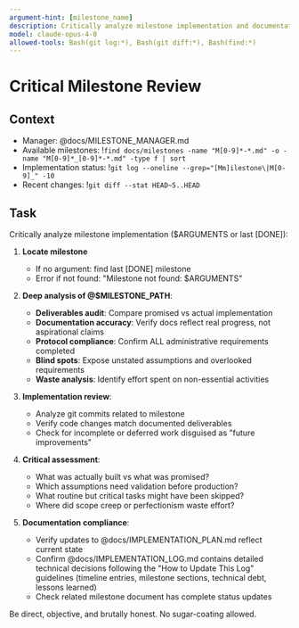 ```yaml
---
argument-hint: [milestone_name]
description: Critically analyze milestone implementation and documentation
model: claude-opus-4-0
allowed-tools: Bash(git log:*), Bash(git diff:*), Bash(find:*)
---
```


# Critical Milestone Review

## Context
- Manager: @docs/MILESTONE_MANAGER.md
- Available milestones: !`find docs/milestones -name "M[0-9]*-*.md" -o -name "M[0-9]*_[0-9]*-*.md" -type f | sort`
- Implementation status: !`git log --oneline --grep="[Mm]ilestone\|M[0-9]_" -10`
- Recent changes: !`git diff --stat HEAD~5..HEAD`

## Task
Critically analyze milestone implementation ($ARGUMENTS or last [DONE]):

1. **Locate milestone**
   - If no argument: find last [DONE] milestone
   - Error if not found: "Milestone not found: $ARGUMENTS"

2. **Deep analysis of @$MILESTONE_PATH**:
   - **Deliverables audit**: Compare promised vs actual implementation
   - **Documentation accuracy**: Verify docs reflect real progress, not aspirational claims
   - **Protocol compliance**: Confirm ALL administrative requirements completed
   - **Blind spots**: Expose unstated assumptions and overlooked requirements
   - **Waste analysis**: Identify effort spent on non-essential activities

3. **Implementation review**:
   - Analyze git commits related to milestone
   - Verify code changes match documented deliverables
   - Check for incomplete or deferred work disguised as "future improvements"

4. **Critical assessment**:
   - What was actually built vs what was promised?
   - Which assumptions need validation before production?
   - What routine but critical tasks might have been skipped?
   - Where did scope creep or perfectionism waste effort?

5. **Documentation compliance**:
   - Verify updates to @docs/IMPLEMENTATION_PLAN.md reflect current state
   - Confirm @docs/IMPLEMENTATION_LOG.md contains detailed technical decisions following the "How to Update This Log" guidelines (timeline entries, milestone sections, technical debt, lessons learned)
   - Check related milestone document has complete status updates

Be direct, objective, and brutally honest. No sugar-coating allowed.

